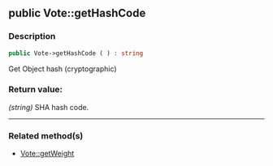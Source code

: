 ## public Vote::getHashCode

### Description    

```php
public Vote->getHashCode ( ) : string
```

Get Object hash (cryptographic)
    

### Return value:   

*(string)* SHA hash code.


---------------------------------------

### Related method(s)      

* [Vote::getWeight](../Vote%20Class/public%20Vote--getWeight.md)    

